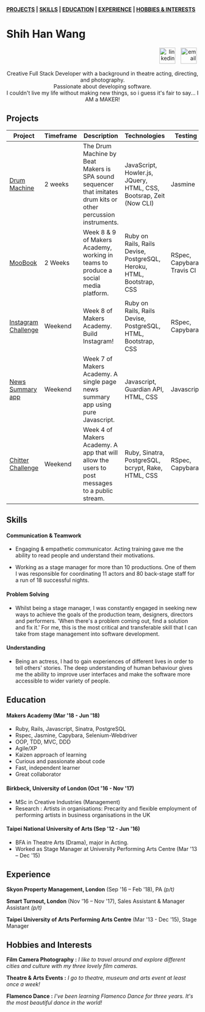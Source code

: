 **[PROJECTS](#projects) | [SKILLS](#skills) | [EDUCATION](#education) | [EXPERIENCE](#experience) | [HOBBIES & INTERESTS](#hobbies-and-interests)**


Shih Han Wang
======================

<p align="right">
  <a href="https://www.linkedin.com/in/shih-han-wang/"><img src="https://cdn0.iconfinder.com/data/icons/sketchy-social-media/57/Linkedin.png" alt="linkedin" hspace="5" height="42" width="42"></a> 
  <a href="mailto:swang05@mail.bbk.ac.uk"><img src="https://cdn2.iconfinder.com/data/icons/doodle/Contact.png" alt="email" hspace="5" height="42" width=""></a>
</p>

<p align="center">
Creative Full Stack Developer with a background in theatre acting, directing, and photography. <br/> 
Passionate about developing software. <br/>
I couldn't live my life without making new things, so i guess it's fair to say... I AM a MAKER!
</p>

## Projects


|    Project   | Timeframe | Description | Technologies | Testing | Live |
| ------------ | --------- | ----------------- | ----------------- | ------- | ----- | 
| [Drum Machine](https://github.com/mitsukan/drum-machine) | 2 weeks | The Drum Machine by Beat Makers is SPA sound sequencer that imitates drum kits or other percussion instruments. | JavaScript, Howler.js, JQuery, HTML, CSS, Bootsrap, Zeit (Now CLI) | Jasmine | [link](https://drum-machine-fksukfijbx.now.sh/)|
| [MooBook](https://github.com/shihhanwang/Acebook-Byte-3) | 2 Weeks | Week 8 & 9 of Makers Academy, working in teams to produce a social media platform. | Ruby on Rails, Rails Devise, PostgreSQL, Heroku, HTML, Bootstrap, CSS | RSpec, Capybara, Travis CI | [link](https://serene-forest-46618.herokuapp.com/) |
| [Instagram Challenge](https://github.com/shihhanwang/Makers_Instagram) | Weekend | Week 8 of Makers Academy. Build Instagram! | Ruby on Rails, Rails Devise, PostgreSQL, HTML, Bootstrap, CSS | RSpec, Capybara | coming soon... |
| [News Summary app](https://github.com/shihhanwang/Makers_News_Summary) | Weekend | Week 7 of Makers Academy. A single page news summary app using pure Javascript. | Javascript, Guardian API, HTML, CSS | Javascript | n/a |
| [Chitter Challenge](https://github.com/shihhanwang/Makers_Chitter)  | Weekend | Week 4 of Makers Academy. A app that will allow the users to post messages to a public stream. | Ruby, Sinatra, PostgreSQL, bcrypt, Rake, HTML, CSS | RSpec, Capybara | n/a |

## Skills

#### Communication & Teamwork

- Engaging & empathetic communicator. Acting training gave me the ability to read people and understand their motivations.

- Working as a stage manager for more than 10 productions. One of them I was responsible for  coordinating 11 actors and 80 back-stage staff for a run of 18 successful nights.


#### Problem Solving

- Whilst being a stage manager, I was constantly engaged in seeking new ways to achieve the goals of the production team, designers, directors and performers. 'When there's a problem coming out, find a solution and fix it.' For me, this is the most critical and transferable skill that I can take from stage management into software development.

#### Understanding

- Being an actress, I had to gain experiences of different lives in order to tell others' stories. The deep understanding of human behaviour gives me the ability to improve user interfaces and make the software more accessible to wider variety of people.


## Education

#### Makers Academy (Mar '18 - Jun '18)

- Ruby, Rails, Javascript, Sinatra, PostgreSQL
- Rspec, Jasmine, Capybara, Selenium-Webdriver
- OOP, TDD, MVC, DDD
- Agile/XP
- Kaizen approach of learning
- Curious and passionate about code
- Fast, independent learner
- Great collaborator

#### Birkbeck, University of London (Oct '16 - Nov '17)

- MSc in Creative Industries (Management)
- Research : Artists in organisations: Precarity and flexible employment of performing artists in business organisations in the UK

#### Taipei National University of Arts (Sep '12 - Jun '16)

- BFA in Theatre Arts (Drama), major in Acting.
- Worked as Stage Manager at University Performing Arts Centre (Mar '13 – Dec '15)

## Experience

**Skyon Property Management, London** (Sep '16 – Feb '18), PA *(p/t)*  

**Smart Turnout, London** (Nov '16 – Nov '17), Sales Assistant & Manager Assistant *(p/t)*  

**Taipei University of Arts Performing Arts Centre** (Mar '13 - Dec '15), Stage Manager 



## Hobbies and Interests

**Film Camera Photography :**
*I like to travel around and explore different cities and culture with my three lovely film cameras.*

**Theatre & Arts Events :**
*I go to theatre, museum and arts event at least once a week!*

**Flamenco Dance :**
*I've been learning Flamenco Dance for three years. It's the most beautiful dance in the world!*
